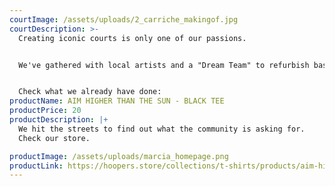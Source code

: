 ```yaml
---
courtImage: /assets/uploads/2_carriche_makingof.jpg
courtDescription: >-
  Creating iconic courts is only one of our passions.


  We've gathered with local artists and a "Dream Team" to refurbish basket courts and bring the community back to the street. 


  Check what we already have done:
productName: AIM HIGHER THAN THE SUN - BLACK TEE
productPrice: 20
productDescription: |+
  We hit the streets to find out what the community is asking for.
  Check our store.

productImage: /assets/uploads/marcia_homepage.png
productLink: https://hoopers.store/collections/t-shirts/products/aim-higher-than-the-sun-black-tee
---
```

